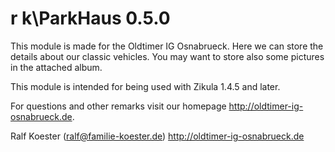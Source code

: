 # r k\ParkHaus 0.5.0

This module is made for the Oldtimer IG Osnabrueck. Here we can store the details about our classic vehicles. You may want to store also some pictures in the attached album.

This module is intended for being used with Zikula 1.4.5 and later.

For questions and other remarks visit our homepage http://oldtimer-ig-osnabrueck.de.

Ralf Koester (ralf@familie-koester.de)
http://oldtimer-ig-osnabrueck.de
